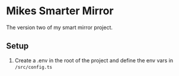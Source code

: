 # Mikes Smarter Mirror

The version two of my smart mirror project.

## Setup

1. Create a .env in the root of the project and define the env vars in `/src/config.ts`